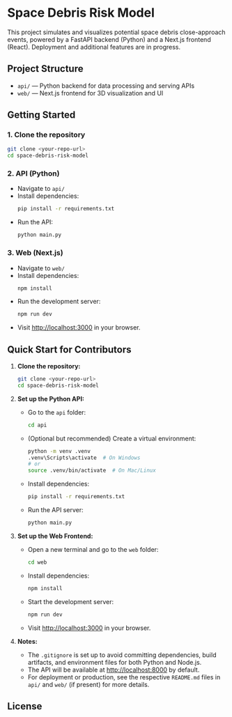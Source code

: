 # Space Debris Risk Model

This project simulates and visualizes potential space debris close-approach events, powered by a FastAPI backend (Python) and a Next.js frontend (React). Deployment and additional features are in progress.

## Project Structure

- `api/` — Python backend for data processing and serving APIs
- `web/` — Next.js frontend for 3D visualization and UI

## Getting Started

### 1. Clone the repository

```sh
git clone <your-repo-url>
cd space-debris-risk-model
```

### 2. API (Python)

- Navigate to `api/`
- Install dependencies:
  ```sh
  pip install -r requirements.txt
  ```
- Run the API:
  ```sh
  python main.py
  ```

### 3. Web (Next.js)

- Navigate to `web/`
- Install dependencies:
  ```sh
  npm install
  ```
- Run the development server:
  ```sh
  npm run dev
  ```
- Visit [http://localhost:3000](http://localhost:3000) in your browser.

## Quick Start for Contributors

1. **Clone the repository:**

   ```sh
   git clone <your-repo-url>
   cd space-debris-risk-model
   ```

2. **Set up the Python API:**

   - Go to the `api` folder:
     ```sh
     cd api
     ```
   - (Optional but recommended) Create a virtual environment:
     ```sh
     python -m venv .venv
     .venv\Scripts\activate  # On Windows
     # or
     source .venv/bin/activate  # On Mac/Linux
     ```
   - Install dependencies:
     ```sh
     pip install -r requirements.txt
     ```
   - Run the API server:
     ```sh
     python main.py
     ```

3. **Set up the Web Frontend:**

   - Open a new terminal and go to the `web` folder:
     ```sh
     cd web
     ```
   - Install dependencies:
     ```sh
     npm install
     ```
   - Start the development server:
     ```sh
     npm run dev
     ```
   - Visit [http://localhost:3000](http://localhost:3000) in your browser.

4. **Notes:**
   - The `.gitignore` is set up to avoid committing dependencies, build artifacts, and environment files for both Python and Node.js.
   - The API will be available at [http://localhost:8000](http://localhost:8000) by default.
   - For deployment or production, see the respective `README.md` files in `api/` and `web/` (if present) for more details.

## License

